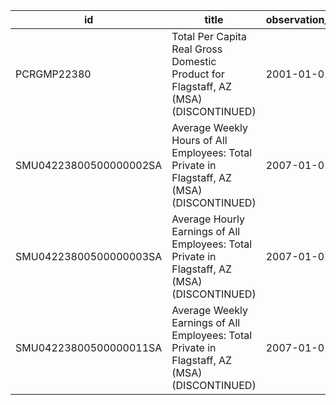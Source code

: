 | id                     | title                                                                                         | observation_start   | observation_end   |
|------------------------|-----------------------------------------------------------------------------------------------|---------------------|-------------------|
| PCRGMP22380            | Total Per Capita Real Gross Domestic Product for Flagstaff, AZ (MSA) (DISCONTINUED)           | 2001-01-01          | 2017-01-01        |
| SMU04223800500000002SA | Average Weekly Hours of All Employees: Total Private in Flagstaff, AZ (MSA) (DISCONTINUED)    | 2007-01-01          | 2022-03-01        |
| SMU04223800500000003SA | Average Hourly Earnings of All Employees: Total Private in Flagstaff, AZ (MSA) (DISCONTINUED) | 2007-01-01          | 2022-03-01        |
| SMU04223800500000011SA | Average Weekly Earnings of All Employees: Total Private in Flagstaff, AZ (MSA) (DISCONTINUED) | 2007-01-01          | 2022-03-01        |